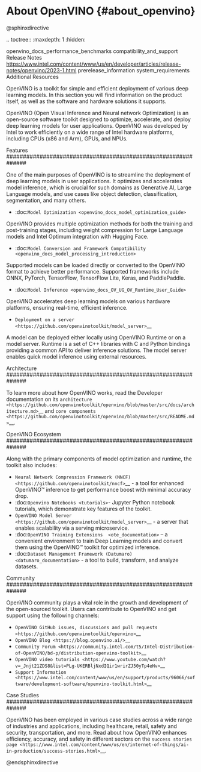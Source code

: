 # About OpenVINO {#about_openvino}

@sphinxdirective

.. toctree::
   :maxdepth: 1
   :hidden:

   openvino_docs_performance_benchmarks
   compatibility_and_support
   Release Notes <https://www.intel.com/content/www/us/en/developer/articles/release-notes/openvino/2023-1.html>
   prerelease_information
   system_requirements
   Additional Resources <resources>

OpenVINO is a toolkit for simple and efficient deployment of various deep learning models.
In this section you will find information on the product itself, as well as the software
and hardware solutions it supports.

OpenVINO (Open Visual Inference and Neural network Optimization) is an open-source software toolkit designed to optimize, accelerate, and deploy deep learning models for user applications. OpenVINO was developed by Intel to work efficiently on a wide range of Intel hardware platforms, including CPUs (x86 and Arm), GPUs, and NPUs.


Features
##############################################################

One of the main purposes of OpenVINO is to streamline the deployment of deep learning models in user applications. It optimizes and accelerates model inference, which is crucial for such domains as Generative AI, Large Language models, and use cases like object detection, classification, segmentation, and many others. 

* :doc:`Model Optimization <openvino_docs_model_optimization_guide>`

OpenVINO provides multiple optimization methods for both the training and post-training stages, including weight compression for Large Language models and Intel Optimum integration with Hugging Face.

* :doc:`Model Conversion and Framework Compatibility <openvino_docs_model_processing_introduction>`

Supported models can be loaded directly or converted to the OpenVINO format to achieve better performance. Supported frameworks include ONNX, PyTorch, TensorFlow, TensorFlow Lite, Keras, and PaddlePaddle. 

* :doc:`Model Inference <openvino_docs_OV_UG_OV_Runtime_User_Guide>`

OpenVINO accelerates deep learning models on various hardware platforms, ensuring real-time, efficient inference.

* `Deployment on a server <https://github.com/openvinotoolkit/model_server>`__

A model can be deployed either locally using OpenVINO Runtime or on a model server. Runtime is a set of C++ libraries with C and Python bindings providing a common API to deliver inference solutions. The model server enables quick model inference using external resources. 

Architecture
##############################################################

To learn more about how OpenVINO works, read the Developer documentation on its `architecture <https://github.com/openvinotoolkit/openvino/blob/master/src/docs/architecture.md>`__ and `core components <https://github.com/openvinotoolkit/openvino/blob/master/src/README.md>`__.

OpenVINO Ecosystem 
##############################################################

Along with the primary components of model optimization and runtime, the toolkit also includes:

* `Neural Network Compression Framework (NNCF) <https://github.com/openvinotoolkit/nncf>`__ - a tool for enhanced OpenVINO™ inference to get performance boost with minimal accuracy drop.
* :doc:`Openvino Notebooks <tutorials>`- Jupyter Python notebook tutorials, which demonstrate key features of the toolkit.
* `OpenVINO Model Server <https://github.com/openvinotoolkit/model_server>`__ - a server that enables scalability via a serving microservice.
* :doc:`OpenVINO Training Extensions  <ote_documentation>` – a convenient environment to train Deep Learning models and convert them using the OpenVINO™ toolkit for optimized inference.
* :doc:`Dataset Management Framework (Datumaro) <datumaro_documentation>` - a tool to build, transform, and analyze datasets.

Community
##############################################################

OpenVINO community plays a vital role in the growth and development of the open-sourced toolkit. Users can contribute to OpenVINO and get support using the following channels:

* `OpenVINO GitHub issues, discussions and pull requests <https://github.com/openvinotoolkit/openvino>`__
* `OpenVINO Blog <https://blog.openvino.ai/>`__
* `Community Forum <https://community.intel.com/t5/Intel-Distribution-of-OpenVINO/bd-p/distribution-openvino-toolkit>`__
* `OpenVINO video tutorials <https://www.youtube.com/watch?v=_Jnjt21ZDS8&list=PLg-UKERBljNxdIQir1wrirZJ50yTp4eHv>`__
* `Support Information <https://www.intel.com/content/www/us/en/support/products/96066/software/development-software/openvino-toolkit.html>`__

Case Studies
##############################################################

OpenVINO has been employed in various case studies across a wide range of industries and applications, including healthcare, retail, safety and security, transportation, and more. Read about how OpenVINO enhances efficiency, accuracy, and safety in different sectors on the `success stories page <https://www.intel.com/content/www/us/en/internet-of-things/ai-in-production/success-stories.html>`__.

@endsphinxdirective

